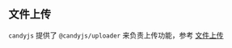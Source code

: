## 文件上传

`candyjs` 提供了 `@candyjs/uploader` 来负责上传功能，参考 [文件上传](https://github.com/candyframework/candyjs-uploader)
